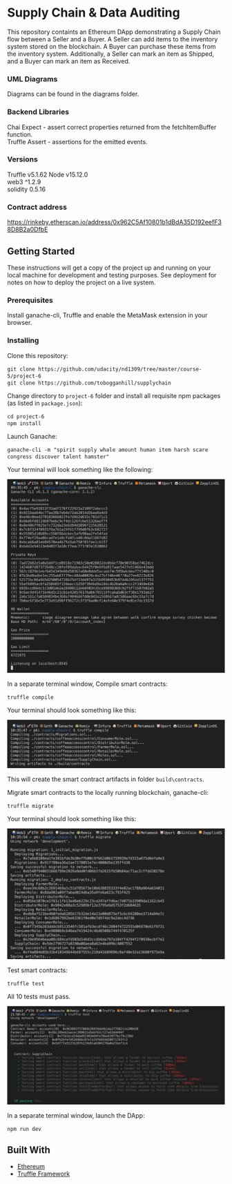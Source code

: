 # Supply Chain & Data Auditing

This repository containts an Ethereum DApp demonstrating a Supply Chain flow
between a Seller and a Buyer. A Seller can add items to the inventory system
stored on the blockchain. A Buyer can purchase these items from the inventory
system. Additionally, a Seller can mark an item as Shipped, and a Buyer can mark
an item as Received.

### UML Diagrams

Diagrams can be found in the diagrams folder.

### Backend Libraries

Chai Expect - assert correct properties returned from the fetchItemBuffer
function.  
Truffle Assert - assertions for the emitted events.

### Versions

Truffle v5.1.62 Node v15.12.0  
web3 ^1.2.9  
solidity 0.5.16

### Contract address

https://rinkeby.etherscan.io/address/0x962C5Af10801b1dBdA35D192eefF38D8B2a0DfbE

## Getting Started

These instructions will get a copy of the project up and running on your local
machine for development and testing purposes. See deployment for notes on how to
deploy the project on a live system.

### Prerequisites

Install ganache-cli, Truffle and enable the MetaMask extension in your browser.

### Installing

Clone this repository:

```
git clone https://github.com/udacity/nd1309/tree/master/course-5/project-6
git clone https://github.com/tobogganhill/supplychain
```

Change directory to `project-6` folder and install all requisite npm packages
(as listed in `package.json`):

```
cd project-6
npm install
```

Launch Ganache:

```
ganache-cli -m "spirit supply whale amount human item harsh scare congress discover talent hamster"
```

Your terminal will look something like the following:

![truffle test](images/ganache-cli.png)

In a separate terminal window, Compile smart contracts:

```
truffle compile
```

Your terminal should look something like this:

![truffle test](images/truffle_compile.png)

This will create the smart contract artifacts in folder `build\contracts`.

Migrate smart contracts to the locally running blockchain, ganache-cli:

```
truffle migrate
```

Your terminal should look something like this:

![truffle test](images/truffle_migrate.png)

Test smart contracts:

```
truffle test
```

All 10 tests must pass.

![truffle test](images/truffle_test.png)

In a separate terminal window, launch the DApp:

```
npm run dev
```

## Built With

- [Ethereum](https://www.ethereum.org/)
- [Truffle Framework](http://truffleframework.com/)
